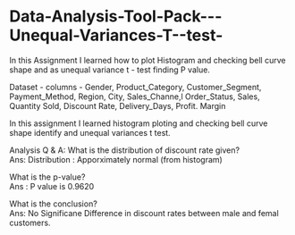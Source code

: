 # Data-Analysis-Tool-Pack---Unequal-Variances-T--test-

In this Assignment I learned how to plot Histogram and checking bell curve shape and as unequal variance t - test finding P value.

Dataset - columns - Gender,	Product_Category,	Customer_Segment,	Payment_Method,	Region,	City,	Sales_Channe,l	Order_Status,	Sales,	Quantity Sold,	Discount Rate,	Delivery_Days,	Profit.
Margin

In this assignment I learned histogram ploting and checking bell curve shape identify and unequal variances t test.

Analysis Q & A:
What is the distribution of discount rate given?										
Ans: Distribution : Apporximately normal (from histogram)										
										
What is the p-value?										
Ans : P value is 0.9620										
										
What is the conclusion?										
Ans: No Significane Difference in discount rates between male and femal customers.										
										


